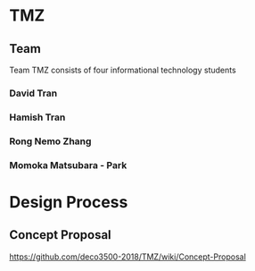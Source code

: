 # TMZ

## Team
Team TMZ consists of four informational technology students

### David Tran

### Hamish Tran

### Rong Nemo Zhang

### Momoka Matsubara - Park

# Design Process

## Concept Proposal 
https://github.com/deco3500-2018/TMZ/wiki/Concept-Proposal


